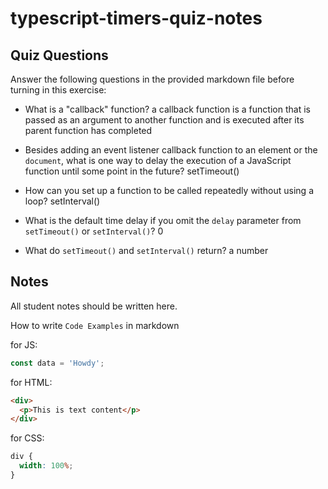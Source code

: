# typescript-timers-quiz-notes

## Quiz Questions

Answer the following questions in the provided markdown file before turning in this exercise:

- What is a "callback" function?
  a callback function is a function that is passed as an argument to another function
  and is executed after its parent function has completed

- Besides adding an event listener callback function to an element or the `document`, what is one way to delay the execution of a JavaScript function until some point in the future?
  setTimeout()

- How can you set up a function to be called repeatedly without using a loop?
  setInterval()

- What is the default time delay if you omit the `delay` parameter from `setTimeout()` or `setInterval()`?
  0

- What do `setTimeout()` and `setInterval()` return?
  a number

## Notes

All student notes should be written here.

How to write `Code Examples` in markdown

for JS:

```javascript
const data = 'Howdy';
```

for HTML:

```html
<div>
  <p>This is text content</p>
</div>
```

for CSS:

```css
div {
  width: 100%;
}
```

